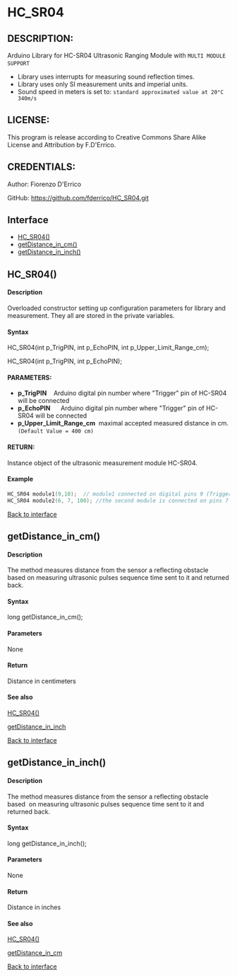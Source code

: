 <a id="library"></a>
# HC_SR04
## DESCRIPTION:  
Arduino Library for HC-SR04 Ultrasonic Ranging Module with ```MULTI MODULE SUPPORT```    
- Library uses interrupts for measuring sound reflection times.  
- Library uses only SI measurement units and imperial units.    
- Sound speed in meters is set to: 	```standard approximated value at 20°C 340m/s```

<a id="license"></a>
## LICENSE:
This program is release according to Creative Commons Share Alike License and Attribution by F.D'Errico.

<a id="credentials"></a>
## CREDENTIALS:  
Author: Fiorenzo D'Errico 

GitHub: https://github.com/fderrico/HC_SR04.git 

<a id="interface"></a>
## Interface
- [HC_SR04()](#HC_SR04)
- [getDistance_in_cm()](#getDistance_in_cm)
- [getDistance_in_inch()](#getDistance_in_inch)

<a id="HC_SR04"></a>
## HC_SR04()

#### Description
Overloaded constructor setting up configuration parameters for library and measurement. They all are stored in the private variables.  

#### Syntax    
HC_SR04(int p_TrigPIN, int p_EchoPIN, int p_Upper_Limit_Range_cm); 

HC_SR04(int p_TrigPIN, int p_EchoPIN);

#### PARAMETERS:
- **p_TrigPIN**    Arduino digital pin number where "Trigger" pin of HC-SR04 will be connected
- **p_EchoPIN**      Arduino digital pin number where "Trigger" pin of HC-SR04 will be connected
- **p_Upper_Limit_Range_cm**  maximal accepted measured distance in cm. ```(Default Value = 400 cm)```

#### RETURN: 
Instance object of the ultrasonic measurement module HC-SR04.

#### Example
``` cpp
HC_SR04 module1(9,10);  // module1 connected on digital pins 9 (Trigger PIN) and 10 (Echo PIN)
HC_SR04 module2(6, 7, 100); //the second module is connected on pins 7 and 9 and limited to 100 cm measuring range
```
[Back to interface](#interface)

<a id="getDistance_in_cm"></a>
## getDistance_in_cm()

#### Description
The method measures distance from the sensor a reflecting obstacle based on measuring ultrasonic pulses sequence time sent to it and returned back.

#### Syntax    
long getDistance_in_cm();

#### Parameters
None

#### Return
Distance in centimeters

#### See also

[HC_SR04()](#HC_SR04)

[getDistance_in_inch](#getDistance_in_inch)

[Back to interface](#interface)

<a id="getDistance_in_inch"></a>
## getDistance_in_inch()

#### Description
The method measures distance from the sensor a reflecting obstacle based  on measuring ultrasonic pulses sequence time sent to it and returned back.

#### Syntax    
long getDistance_in_inch();

#### Parameters
None

#### Return 
Distance in inches

#### See also
[HC_SR04()](#HC_SR04)

[getDistance_in_cm](#getDistance_in_cm)

[Back to interface](#interface)
